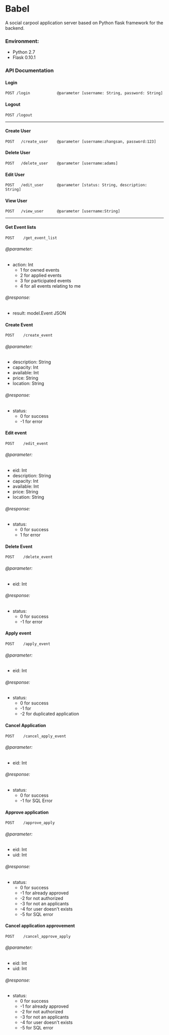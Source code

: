 Babel
================
A social carpool application server based on Python flask framework for the backend.

### Environment:
- Python 2.7
- Flask 0.10.1


### API Documentation
#### Login

`POST /login            @parameter [username: String, password: String]`

#### Logout

`POST /logout`

-------------------------

#### Create User

`POST	/create_user	@parameter [username:zhangsan, password:123]`

#### Delete User

`POST	/delete_user	@parameter [username:adams]`

#### Edit User

`POST	/edit_user		@parameter [status: String, description: String]`

#### View User

`POST	/view_user		@parameter [username:String]`

---------------

#### Get Event lists

`POST    /get_event_list`

###### @parameter:
- action: Int
	- 1 for owned events
	- 2 for applied events
    - 3 for participated events
    - 4 for all events relating to me


###### @response:
- result: model.Event JSON

#### Create Event

`POST    /create_event`

###### @parameter:
- description: String
- capacity: Int
- available: Int
- price: String
- location: String


###### @response:
- status:
    - 0  for success
    - -1 for error

#### Edit event

`POST    /edit_event`
###### @parameter:
- eid: Int
- description: String
- capacity: Int
- available: Int
- price: String
- location: String


###### @response:
- status:
    - 0  for success
    - 1 for error

#### Delete Event

`POST    /delete_event`
###### @parameter:
- eid: Int


###### @response:
- status:
    - 0  for success
    - -1 for error

#### Apply event

`POST    /apply_event`
###### @parameter:
- eid: Int


###### @response:
- status:
    - 0 for success
    - -1 for
    - -2 for duplicated application

#### Cancel Application

`POST    /cancel_apply_event`
###### @parameter:
- eid: Int


###### @response:
- status:
    - 0 for success
    - -1 for SQL Error

#### Approve application

`POST    /approve_apply`
###### @parameter:
- eid: Int
- uid: Int


###### @response:
- status:
    - 0 for success
    - -1 for already approved
    - -2 for not authorized
    - -3 for not an applicants
    - -4 for user doesn't exists
    - -5 for SQL error

#### Cancel application approvement

`POST    /cancel_approve_apply`
###### @parameter:
- eid: Int
- uid: Int


###### @response:
- status:
    - 0 for success
    - -1 for already approved
    - -2 for not authorized
    - -3 for not an applicants
    - -4 for user doesn't exists
    - -5 for SQL error
